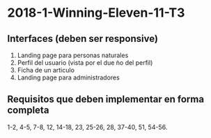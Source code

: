 # 2018-1-Winning-Eleven-11-T3
## Interfaces (deben ser responsive)
1. Landing page para personas naturales
2. Perfil del usuario (vista por el due ̃no del perfil)
3. Ficha de un articulo
4. Landing page para administradores

## Requisitos que deben implementar en forma completa
1-2, 4-5, 7-8, 12, 14-18, 23, 25-26, 28, 37-40, 51, 54-56.
